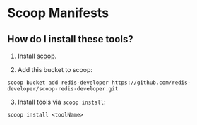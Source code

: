 # Scoop Manifests

## How do I install these tools?

1. Install [scoop](https://github.com/lukesampson/scoop).

2. Add this bucket to scoop:

```
scoop bucket add redis-developer https://github.com/redis-developer/scoop-redis-developer.git
```

3. Install tools via `scoop install`:

```
scoop install <toolName>
```
